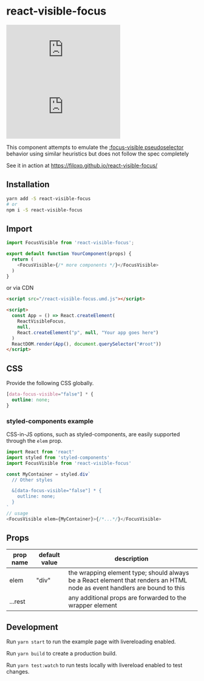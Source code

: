 # react-visible-focus

![](https://img.badgesize.io/https://unpkg.com/react-visible-focus/dist/react-visible-focus.umd.js?compression=gzip&label=umd%20gzipped)
![](https://img.badgesize.io/https://unpkg.com/react-visible-focus/dist/react-visible-focus.esm.js?compression=gzip&label=esm%20gzipped)

This component attempts to emulate the [:focus-visible pseudoselector](https://developer.mozilla.org/en-US/docs/Web/CSS/:focus-visible) behavior using similar heuristics but does not follow the spec completely

See it in action at https://filoxo.github.io/react-visible-focus/

## Installation

```sh
yarn add -S react-visible-focus
# or
npm i -S react-visible-focus
```

## Import

```js
import FocusVisible from 'react-visible-focus';

export default function YourComponent(props) {
  return (
    <FocusVisible>{/* more components */}</FocusVisible>
  )
}
```

or via CDN

```html
<script src="/react-visible-focus.umd.js"></script>

<script>
  const App = () => React.createElement(
    ReactVisibleFocus,
    null,
    React.createElement("p", null, "Your app goes here")  
  )
  ReactDOM.render(App(), document.querySelector("#root"))
</script>
```

## CSS

Provide the following CSS globally. 

```css
[data-focus-visible="false"] * {
  outline: none;
}
```

### styled-components example

CSS-in-JS options, such as styled-components, are easily supported through the `elem` prop.

```js
import React from 'react'
import styled from 'styled-components'
import FocusVisible from 'react-visible-focus'

const MyContainer = styled.div`
  // Other styles

  &[data-focus-visible="false"] * {
    outline: none;
  }
`
// usage
<FocusVisible elem={MyContainer}>{/*...*/}</FocusVisible>
```

## Props

| prop name | default value | description |
|---|---|---|
| elem | "div" | the wrapping element type; should always be a React element that renders an HTML node as event handlers are bound to this |
| ...rest | | any additional props are forwarded to the wrapper element |

## Development 

Run `yarn start` to run the example page with livereloading enabled.

Run `yarn build` to create a production build.

Run `yarn test:watch` to run tests locally with livereload enabled to test changes.